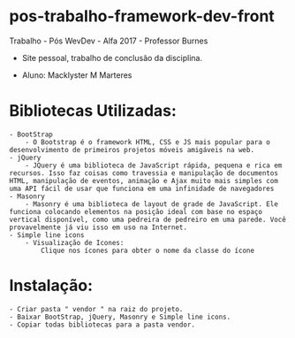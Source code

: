 # pos-trabalho-framework-dev-front
Trabalho - Pós WevDev - Alfa 2017 - Professor Burnes

- Site pessoal, trabalho de conclusão da disciplina.


- Aluno: Macklyster M Marteres

# Bibliotecas Utilizadas:
    - BootStrap
        - O Bootstrap é o framework HTML, CSS e JS mais popular para o desenvolvimento de primeiros projetos móveis amigáveis na web.
    - jQuery
        - JQuery é uma biblioteca de JavaScript rápida, pequena e rica em recursos. Isso faz coisas como travessia e manipulação de documentos HTML, manipulação de eventos, animação e Ajax muito mais simples com uma API fácil de usar que funciona em uma infinidade de navegadores
    - Masonry
        - Masonry é uma biblioteca de layout de grade de JavaScript. Ele funciona colocando elementos na posição ideal com base no espaço vertical disponível, como uma pedreira de pedreiro em uma parede. Você provavelmente já viu isso em uso na Internet.
    - Simple line icons
        - Visualização de Icones:
            Clique nos ícones para obter o nome da classe do ícone

# Instalação:

    - Criar pasta " vendor " na raiz do projeto.
    - Baixar BootStrap, jQuery, Masonry e Simple line icons.
    - Copiar todas bibliotecas para a pasta vendor.
